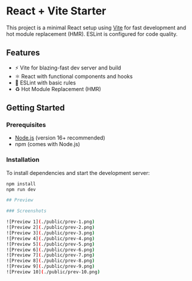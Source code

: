 # React + Vite Starter

This project is a minimal React setup using [Vite](https://vitejs.dev/) for fast development and hot module replacement (HMR). ESLint is configured for code quality.

## Features

- ⚡ Vite for blazing-fast dev server and build
- ⚛️ React with functional components and hooks
- 🧹 ESLint with basic rules
- ♻️ Hot Module Replacement (HMR)

## Getting Started

### Prerequisites

- [Node.js](https://nodejs.org/) (version 16+ recommended)
- npm (comes with Node.js)

### Installation

To install dependencies and start the development server:

```bash
npm install
npm run dev

## Preview

### Screenshots

![Preview 1](./public/prev-1.png)
![Preview 2](./public/prev-2.png)
![Preview 3](./public/prev-3.png)
![Preview 4](./public/prev-4.png)
![Preview 5](./public/prev-5.png)
![Preview 6](./public/prev-6.png)
![Preview 7](./public/prev-7.png)
![Preview 8](./public/prev-8.png)
![Preview 9](./public/prev-9.png)
![Preview 10](./public/prev-10.png)
